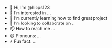 - 👋 Hi, I’m @hiops123
- 👀 I’m interested in ...
- 🌱 I’m currently learning how to find great project
- 💞️ I’m looking to collaborate on ...
- 📫 How to reach me ...
- 😄 Pronouns: ...
- ⚡ Fun fact: ...

<!---
hiops123/hiops123 is a ✨ special ✨ repository because its `README.md` (this file) appears on your GitHub profile.
You can click the Preview link to take a look at your changes.
--->
